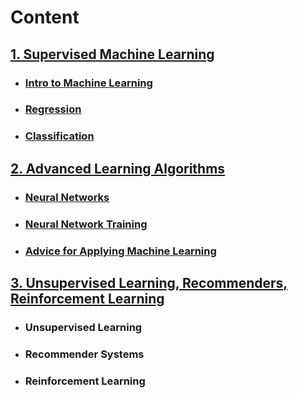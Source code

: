 
# Content

## [1. Supervised Machine Learning](https://github.com/rosa-lpz/Courses/tree/main/DeepLearning.AI/Machine%20Learning%20Specialization/1.%20Supervised%20Machine%20Learning)
* ### [Intro to Machine Learning](https://github.com/rosa-lpz/Courses/tree/main/DeepLearning.AI%20-%20Machine%20Learning%20Specialization/1.%20Supervised%20ML/1.%20Intro%20to%20ML)
* ### [Regression](https://github.com/rosa-lpz/Courses/tree/main/DeepLearning.AI%20-%20Machine%20Learning%20Specialization/1.%20Supervised%20ML/2.%20Regression)
* ### [Classification](https://github.com/rosa-lpz/Courses/tree/main/DeepLearning.AI%20-%20Machine%20Learning%20Specialization/1.%20Supervised%20ML/3.%20Classification)

## [2. Advanced Learning Algorithms](https://github.com/rosa-lpz/Courses/tree/main/DeepLearning.AI/Machine%20Learning%20Specialization/2.%20Advanced%20Learning%20Algorithms)
* ### [Neural Networks](https://github.com/rosa-lpz/Courses/tree/main/DeepLearning.AI%20-%20Machine%20Learning%20Specialization/2.%20Advanced%20Learning%20Algorithms/1.%20Neural%20Networks)
* ### [Neural Network Training](https://github.com/rosa-lpz/Courses/tree/main/DeepLearning.AI%20-%20Machine%20Learning%20Specialization/2.%20Advanced%20Learning%20Algorithms/2.%20Neural%20network%20training/Labs)
* ### [Advice for Applying Machine Learning](https://github.com/rosa-lpz/Courses/tree/main/DeepLearning.AI%20-%20Machine%20Learning%20Specialization/2.%20Advanced%20Learning%20Algorithms/3.%20Advice%20for%20applying%20machine%20learning/Labs)

## [3. Unsupervised Learning, Recommenders, Reinforcement Learning](https://github.com/rosa-lpz/Courses/tree/main/DeepLearning.AI/Machine%20Learning%20Specialization/3.%20Unsupervised%20Learning%2C%20Recommenders%2C%20Reinforcement%20Learning)
* ### Unsupervised Learning
* ### Recommender Systems
* ### Reinforcement Learning
